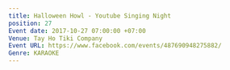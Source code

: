 ```yaml
---
title: Halloween Howl - Youtube Singing Night
position: 27
Event date: 2017-10-27 07:00:00 +07:00
Venue: Tay Ho Tiki Company
Event URL: https://www.facebook.com/events/487690948275882/
Genre: KARAOKE
---
```


